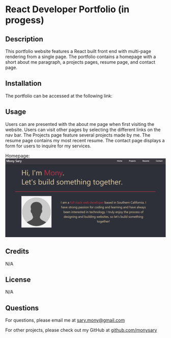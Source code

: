 # React Developer Portfolio (in progess)

## Description
This portfolio website features a React built front end with multi-page rendering from a single page. The portfolio contains a homepage with a short about me paragraph, a projects pages, resume page, and contact page.

## Installation
The portfolio can be accessed at the following link: 

## Usage
Users can are presented with the about me page when first visiting the website. Users can visit other pages by selecting the different links on the nav bar. The Projects page feature several projects made by me. The resume page contains my most recent resume. The contact page displays a form for users to inquire for my services.

Homepage:
![portfolio-homepage](./src/assets/images/portfolio-homepage.png)

## Credits
N/A

## License
N/A

## Questions
For questions, please email me at sary.mony@gmail.com

For other projects, please check out my GitHub at [github.com/monysary](github.com/monysary)